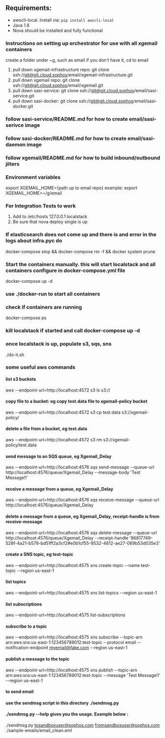 ## Requirements:
* awscli-local. Install via: `pip install awscli-local`
* Java 1.8
* Nova should be installed and fully functional

### Instructions on setting up orchestrator for use with all xgemail containers
 create a folder under ~g, such as email if you don't have it, cd to email
 1. pull down xgemail-infrastructure repo: git clone ssh://git@git.cloud.sophos/email/xgemail-infrastructure.git
 2. pull down xgemail repo: git clone ssh://git@git.cloud.sophos/email/xgemail.git
 3. pull down sasi-service: git clone ssh://git@git.cloud.sophos/email/sasi-service.git
 4. pull down sasi-docker: git clone ssh://git@git.cloud.sophos/email/sasi-docker.git
 
### follow sasi-service/README.md for how to create email/sasi-serivce image
### follow sasi-docker/README.md for how to create email/sasi-daemon image
### follow xgemail/README.md for how to build inbound/outbound jilters

### Environment variables 
export XGEMAIL_HOME={path up to email repo}
example: export XGEMAIL_HOME=~/g/email

### For Integration Tests to work
1. Add to /etc/hosts
	127.0.0.1   localstack
2. Be sure that nova deploy single is up


### If elasticsearch does not come up and there is and error in the logs about infra.pyc do
docker-compose stop && docker-compose rm -f &&  docker system prune

### Start the containers manually. this will start localstack and all containers configure in docker-compose.yml file
docker-compose up -d

### use ./docker-run to start all containers

### check if containers are running
docker-compose ps

### kill localstack if started and call docker-compose up -d
### once localstack is up, populate s3, sqs, sns
./do-it.sh

### some useful aws commands

#### list s3 buckets
aws --endpoint-url=http://localhost:4572 s3 ls s3://

#### copy file to a bucket: eg copy test.data file to xgemail-policy bucket
aws --endpoint-url=http://localhost:4572 s3 cp test.data s3://xgemail-policy/

#### delete a file from a bucket, eg test.data
aws --endpoint-url=http://localhost:4572 s3 rm s3://xgemail-policy/test.data

#### send message to an SQS queue, eg Xgemail_Delay
aws --endpoint-url=http://localhost:4576 sqs send-message --queue-url http://localhost:4576/queue/Xgemail_Delay --message-body 'Test Message!!'

#### receive a message from a queue, eg Xgemail_Delay
aws --endpoint-url=http://localhost:4576 sqs receive-message --queue-url http://localhost:4576/queue/Xgemail_Delay

#### delete a message from a queue, eg Xgemail_Delay, receipt-handle is from receive-message
aws --endpoint-url=http://localhost:4576 sqs delete-message --queue-url http://localhost:4576/queue/Xgemail_Delay --receipt-handle '86817749-528f-4a21-b578-bd51ff2a3cf2#e0b1cf55-9532-4812-ae27-069b53d035e3'

#### create a SNS topic, eg test-topic
aws --endpoint-url=http://localhost:4575 sns create-topic --name test-topic --region us-east-1

#### list topics
aws --endpoint-url=http://localhost:4575 sns list-topics --region us-east-1

#### list subscriptions
aws --endpoint-url=http://localhost:4575 list-subscriptions

#### subscribe to a topic
aws --endpoint-url=http://localhost:4575 sns subscribe --topic-arn arn:aws:sns:us-east-1:123456789012:test-topic --protocol email --notification-endpoint myemail@fake.com --region us-east-1

#### publish a message to the topic
aws --endpoint-url=http://localhost:4575 sns publish --topic-arn arn:aws:sns:us-east-1:123456789012:test-topic --message 'Test Message!!' --region us-east-1


#### to send email 
#### use the sendmsg script in this directory ./sendmsg.py 
#### ./sendmsg.py --help gives you the usage. Example below : 

./sendmsg.py tosandboxuser@sophos.com fromsandboxuser@sophos.com ./sample-emails/email_clean.eml 
